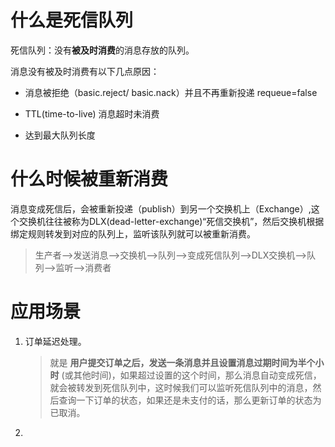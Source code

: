 # 什么是死信队列

死信队列：没有**被及时消费**的消息存放的队列。

消息没有被及时消费有以下几点原因：

+ 消息被拒绝（basic.reject/ basic.nack）并且不再重新投递 requeue=false

+ TTL(time-to-live) 消息超时未消费

+ 达到最大队列长度



# 什么时候被重新消费

消息变成死信后，会被重新投递（publish）到另一个交换机上（Exchange）,这个交换机往往被称为DLX(dead-letter-exchange)“死信交换机”，然后交换机根据绑定规则转发到对应的队列上，监听该队列就可以被重新消费。

>  生产者-->发送消息-->交换机-->队列-->变成死信队列-->DLX交换机-->队列-->监听-->消费者





# 应用场景

1. 订单延迟处理。

   > 就是 **用户提交订单之后，发送一条消息并且设置消息过期时间为半个小时** (或其他时间)，如果超过设置的这个时间，那么消息自动变成死信，就会被转发到死信队列中，这时候我们可以监听死信队列中的消息，然后查询一下订单的状态，如果还是未支付的话，那么更新订单的状态为已取消。

2. 